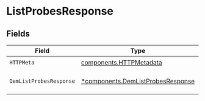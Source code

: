 # ListProbesResponse


## Fields

| Field                                                                                 | Type                                                                                  | Required                                                                              | Description                                                                           |
| ------------------------------------------------------------------------------------- | ------------------------------------------------------------------------------------- | ------------------------------------------------------------------------------------- | ------------------------------------------------------------------------------------- |
| `HTTPMeta`                                                                            | [components.HTTPMetadata](../../models/components/httpmetadata.md)                    | :heavy_check_mark:                                                                    | N/A                                                                                   |
| `DemListProbesResponse`                                                               | [*components.DemListProbesResponse](../../models/components/demlistprobesresponse.md) | :heavy_minus_sign:                                                                    | The request has succeeded.                                                            |